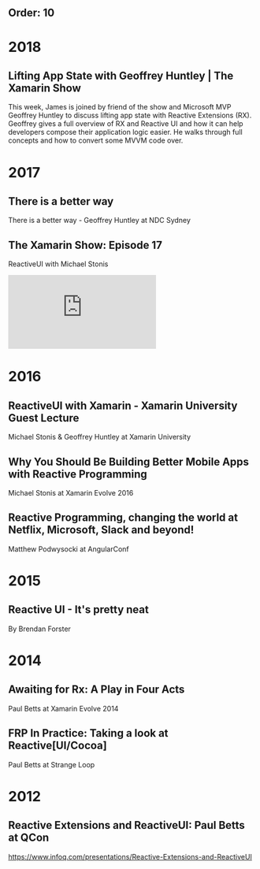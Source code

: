 Order: 10
---

# 2018

## Lifting App State with Geoffrey Huntley | The Xamarin Show
This week, James is joined by friend of the show and Microsoft MVP Geoffrey Huntley to discuss lifting app state with Reactive Extensions (RX). Geoffrey gives a full overview of RX and Reactive UI and how it can help developers compose their application logic easier. He walks through full concepts and how to convert some MVVM code over.

<?# YouTube 3HwEytvngXk /?>


# 2017

## There is a better way
There is a better way - Geoffrey Huntley at NDC Sydney

<?# YouTube 4inY7TFEVT0 /?>

## The Xamarin Show: Episode 17
ReactiveUI with Michael Stonis

<iframe  class="embedded-video" src="https://channel9.msdn.com/Shows/XamarinShow/The-Xamarin-Show-17-ReactiveUI-with-Michael-Stonis/player" allowFullScreen frameBorder="0"></iframe>

# 2016

## ReactiveUI with Xamarin - Xamarin University Guest Lecture

Michael Stonis & Geoffrey Huntley at Xamarin University

<?# YouTube vydDJ9CaIug /?>

## Why You Should Be Building Better Mobile Apps with Reactive Programming 

Michael Stonis at Xamarin Evolve 2016

<?# YouTube DYEbUF4xs1Q /?>

## Reactive Programming, changing the world at Netflix, Microsoft, Slack and beyond!

Matthew Podwysocki at AngularConf

<?# YouTube yEeDbHvg1vQ /?>

# 2015

## Reactive UI - It's pretty neat
By Brendan Forster

<?# YouTube HPyKHxy7X0w /?>

# 2014

## Awaiting for Rx: A Play in Four Acts

Paul Betts at Xamarin Evolve 2014

<?# YouTube 5DZ8nC0ENdg /?>

## FRP In Practice: Taking a look at Reactive[UI/Cocoa]

Paul Betts at Strange Loop

<?# YouTube 1XNATGjqM6U /?>

# 2012

## Reactive Extensions and ReactiveUI: Paul Betts at QCon

https://www.infoq.com/presentations/Reactive-Extensions-and-ReactiveUI
